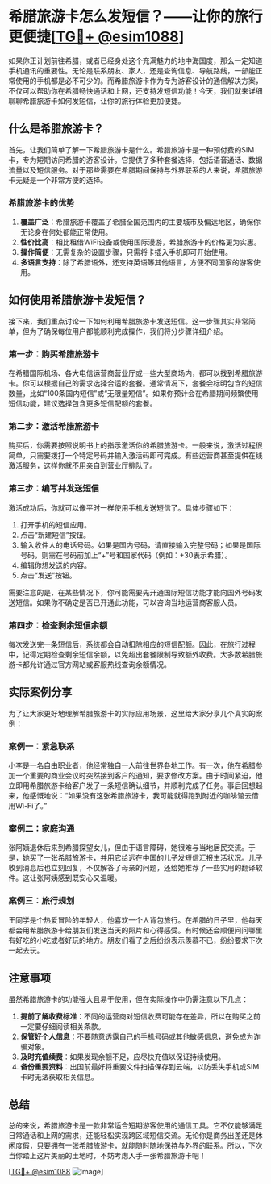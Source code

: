 # 希腊旅游卡怎么发短信？——让你的旅行更便捷[[TG💪+ @esim1088](https://t.me/s/esim1088)]

如果你正计划前往希腊，或者已经身处这个充满魅力的地中海国度，那么一定知道手机通讯的重要性。无论是联系朋友、家人，还是查询信息、导航路线，一部能正常使用的手机都是必不可少的。而希腊旅游卡作为专为游客设计的通信解决方案，不仅可以帮助你在希腊畅快通话和上网，还支持发短信功能！今天，我们就来详细聊聊希腊旅游卡如何发短信，让你的旅行体验更加便捷。

## 什么是希腊旅游卡？

首先，让我们简单了解一下希腊旅游卡是什么。希腊旅游卡是一种预付费的SIM卡，专为短期访问希腊的游客设计。它提供了多种套餐选择，包括语音通话、数据流量以及短信服务。对于那些需要在希腊期间保持与外界联系的人来说，希腊旅游卡无疑是一个非常方便的选择。

### 希腊旅游卡的优势

1. **覆盖广泛**：希腊旅游卡覆盖了希腊全国范围内的主要城市及偏远地区，确保你无论身在何处都能正常使用。
2. **性价比高**：相比租借WiFi设备或使用国际漫游，希腊旅游卡的价格更为实惠。
3. **操作简便**：无需复杂的设置步骤，只需将卡插入手机即可开始使用。
4. **多语言支持**：除了希腊语外，还支持英语等其他语言，方便不同国家的游客使用。

## 如何使用希腊旅游卡发短信？

接下来，我们重点讨论一下如何利用希腊旅游卡发送短信。这一步骤其实非常简单，但为了确保每位用户都能顺利完成操作，我们将分步骤详细介绍。

### 第一步：购买希腊旅游卡

在希腊国际机场、各大电信运营商营业厅或一些大型商场内，都可以找到希腊旅游卡。你可以根据自己的需求选择合适的套餐。通常情况下，套餐会标明包含的短信数量，比如“100条国内短信”或“无限量短信”。如果你预计会在希腊期间频繁使用短信功能，建议选择包含更多短信配额的套餐。

### 第二步：激活希腊旅游卡

购买后，你需要按照说明书上的指示激活你的希腊旅游卡。一般来说，激活过程很简单，只需要拨打一个特定号码并输入激活码即可完成。有些运营商甚至提供在线激活服务，这样你就不用亲自到营业厅排队了。

### 第三步：编写并发送短信

激活成功后，你就可以像平时一样使用手机发送短信了。具体步骤如下：

1. 打开手机的短信应用。
2. 点击“新建短信”按钮。
3. 输入收件人的电话号码。如果是国内号码，请直接输入完整号码；如果是国际号码，则需在号码前加上“+”号和国家代码（例如：+30表示希腊）。
4. 编辑你想发送的内容。
5. 点击“发送”按钮。

需要注意的是，在某些情况下，你可能需要先开通国际短信功能才能向国外号码发送短信。如果你不确定是否已开通此功能，可以咨询当地运营商客服人员。

### 第四步：检查剩余短信余额

每次发送完一条短信后，系统都会自动扣除相应的短信配额。因此，在旅行过程中，记得定期检查剩余短信余额，以免超出套餐限制导致额外收费。大多数希腊旅游卡都允许通过官方网站或客服热线查询余额情况。

## 实际案例分享

为了让大家更好地理解希腊旅游卡的实际应用场景，这里给大家分享几个真实的案例：

### 案例一：紧急联系

小李是一名自由职业者，他经常独自一人前往世界各地工作。有一次，他在希腊参加一个重要的商业会议时突然接到客户的通知，要求修改方案。由于时间紧迫，他立即用希腊旅游卡给客户发了一条短信确认细节，并顺利完成了任务。事后回想起来，他感慨地说：“如果没有这张希腊旅游卡，我可能就得跑到附近的咖啡馆去借用Wi-Fi了。”

### 案例二：家庭沟通

张阿姨退休后来到希腊探望女儿，但由于语言障碍，她很难与当地居民交流。于是，她买了一张希腊旅游卡，并用它给远在中国的儿子发短信汇报生活状况。儿子收到消息后也立刻回复，不仅解答了母亲的问题，还给她推荐了一些实用的翻译软件。这让张阿姨感到既安心又温暖。

### 案例三：旅行规划

王同学是个热爱冒险的年轻人，他喜欢一个人背包旅行。在希腊的日子里，他每天都会用希腊旅游卡给朋友们发送当天的照片和心得感受。有时候还会顺便问问哪里有好吃的小吃或者好玩的地方。朋友们看了之后纷纷表示羡慕不已，纷纷要求下次一起去玩。

## 注意事项

虽然希腊旅游卡的功能强大且易于使用，但在实际操作中仍需注意以下几点：

1. **提前了解收费标准**：不同的运营商对短信收费可能存在差异，所以在购买之前一定要仔细阅读相关条款。
2. **保管好个人信息**：不要随意透露自己的手机号码或其他敏感信息，避免成为诈骗对象。
3. **及时充值续费**：如果发现余额不足，应尽快充值以保证持续使用。
4. **备份重要资料**：出国前最好将重要文件扫描保存到云端，以防丢失手机或SIM卡时无法获取相关信息。

## 总结

总的来说，希腊旅游卡是一款非常适合短期游客使用的通信工具。它不仅能够满足日常通话和上网的需求，还能轻松实现跨区域短信交流。无论你是商务出差还是休闲度假，只要拥有一张希腊旅游卡，就能随时随地保持与外界的联系。所以，下次当你踏上这片美丽的土地时，不妨考虑入手一张希腊旅游卡吧！

[[TG💪+ @esim1088](https://t.me/s/esim1088) ![Image](https://i.postimg.cc/4NQfJmqS/Snipaste-2025-05-13-00-14-12.png)]